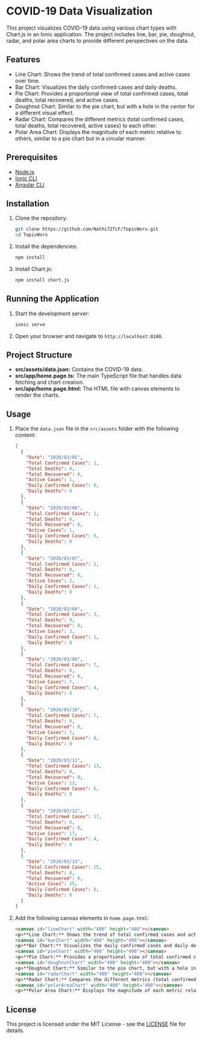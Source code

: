 # COVID-19 Data Visualization

This project visualizes COVID-19 data using various chart types with Chart.js in an Ionic application. The project includes line, bar, pie, doughnut, radar, and polar area charts to provide different perspectives on the data.

## Features

- Line Chart: Shows the trend of total confirmed cases and active cases over time.
- Bar Chart: Visualizes the daily confirmed cases and daily deaths.
- Pie Chart: Provides a proportional view of total confirmed cases, total deaths, total recovered, and active cases.
- Doughnut Chart: Similar to the pie chart, but with a hole in the center for a different visual effect.
- Radar Chart: Compares the different metrics (total confirmed cases, total deaths, total recovered, active cases) to each other.
- Polar Area Chart: Displays the magnitude of each metric relative to others, similar to a pie chart but in a circular manner.

## Prerequisites

- [Node.js](https://nodejs.org/)
- [Ionic CLI](https://ionicframework.com/docs/cli)
- [Angular CLI](https://angular.io/cli)

## Installation

1. Clone the repository:

    ```sh
    git clone https://github.com/Nathi72TcF/TopicWorx.git
    cd TopicWorx
    ```

2. Install the dependencies:

    ```sh
    npm install
    ```

3. Install Chart.js:

    ```sh
    npm install chart.js
    ```

## Running the Application

1. Start the development server:

    ```sh
    ionic serve
    ```

2. Open your browser and navigate to `http://localhost:8100`.

## Project Structure

- **src/assets/data.json:** Contains the COVID-19 data.
- **src/app/home.page.ts:** The main TypeScript file that handles data fetching and chart creation.
- **src/app/home.page.html:** The HTML file with canvas elements to render the charts.

## Usage

1. Place the `data.json` file in the `src/assets` folder with the following content:

    ```json
    [
      {
        "Date": "2020/03/05",
        "Total Confirmed Cases": 1,
        "Total Deaths": 0,
        "Total Recovered": 0,
        "Active Cases": 1,
        "Daily Confirmed Cases": 0,
        "Daily Deaths": 0
      },
      {
        "Date": "2020/03/06",
        "Total Confirmed Cases": 1,
        "Total Deaths": 0,
        "Total Recovered": 0,
        "Active Cases": 1,
        "Daily Confirmed Cases": 0,
        "Daily Deaths": 0
      },
      {
        "Date": "2020/03/07",
        "Total Confirmed Cases": 2,
        "Total Deaths": 0,
        "Total Recovered": 0,
        "Active Cases": 2,
        "Daily Confirmed Cases": 1,
        "Daily Deaths": 0
      },
      {
        "Date": "2020/03/08",
        "Total Confirmed Cases": 3,
        "Total Deaths": 0,
        "Total Recovered": 0,
        "Active Cases": 3,
        "Daily Confirmed Cases": 1,
        "Daily Deaths": 0
      },
      {
        "Date": "2020/03/09",
        "Total Confirmed Cases": 7,
        "Total Deaths": 0,
        "Total Recovered": 0,
        "Active Cases": 7,
        "Daily Confirmed Cases": 4,
        "Daily Deaths": 0
      },
      {
        "Date": "2020/03/10",
        "Total Confirmed Cases": 7,
        "Total Deaths": 0,
        "Total Recovered": 0,
        "Active Cases": 7,
        "Daily Confirmed Cases": 0,
        "Daily Deaths": 0
      },
      {
        "Date": "2020/03/11",
        "Total Confirmed Cases": 13,
        "Total Deaths": 0,
        "Total Recovered": 0,
        "Active Cases": 13,
        "Daily Confirmed Cases": 6,
        "Daily Deaths": 0
      },
      {
        "Date": "2020/03/12",
        "Total Confirmed Cases": 17,
        "Total Deaths": 0,
        "Total Recovered": 0,
        "Active Cases": 17,
        "Daily Confirmed Cases": 4,
        "Daily Deaths": 0
      },
      {
        "Date": "2020/03/13",
        "Total Confirmed Cases": 25,
        "Total Deaths": 0,
        "Total Recovered": 0,
        "Active Cases": 25,
        "Daily Confirmed Cases": 8,
        "Daily Deaths": 0
      }
    ]
    ```

2. Add the following canvas elements in `home.page.html`:

    ```html
    <canvas id="lineChart" width="400" height="400"></canvas>
    <p>**Line Chart:** Shows the trend of total confirmed cases and active cases over time.</p>
    <canvas id="barChart" width="400" height="400"></canvas>
    <p>**Bar Chart:** Visualizes the daily confirmed cases and daily deaths.</p>
    <canvas id="pieChart" width="400" height="400"></canvas>
    <p>**Pie Chart:** Provides a proportional view of total confirmed cases, total deaths, total recovered, and active cases.</p>
    <canvas id="doughnutChart" width="400" height="400"></canvas>
    <p>**Doughnut Chart:** Similar to the pie chart, but with a hole in the center for a different visual effect.</p>
    <canvas id="radarChart" width="400" height="400"></canvas>
    <p>**Radar Chart:** Compares the different metrics (total confirmed cases, total deaths, total recovered, active cases) to each other.</p>
    <canvas id="polarAreaChart" width="400" height="400"></canvas>
    <p>**Polar Area Chart:** Displays the magnitude of each metric relative to others, similar to a pie chart but in a circular manner.</p>
    ```

## License

This project is licensed under the MIT License - see the [LICENSE](LICENSE) file for details.
